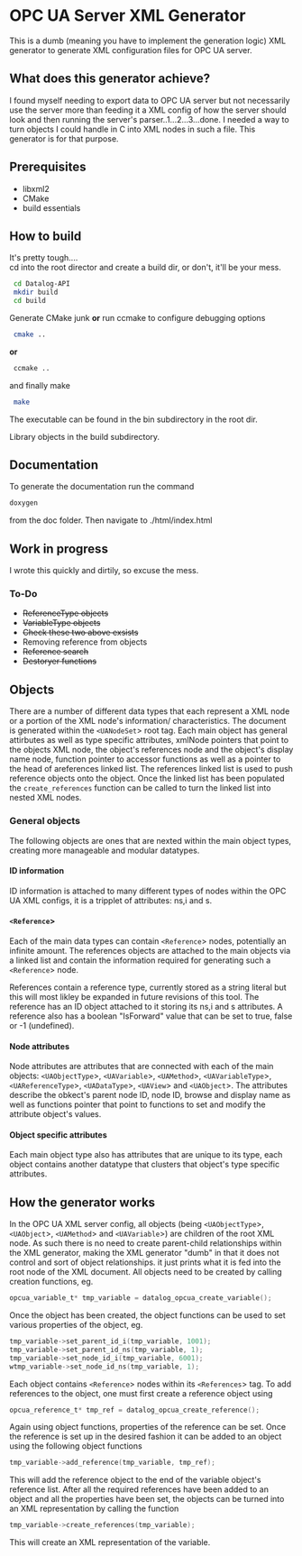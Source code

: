# OPC UA Server XML Generator
This is a dumb (meaning you have to implement the generation logic) XML generator to generate XML configuration files for OPC UA server.

## What does this generator achieve?
I found myself needing to export data to OPC UA server but not necessarily use the server more than feeding it a XML config of how the server should look and then running the server's parser..1...2...3...done. I needed a way to turn objects I could handle in C into XML nodes in such a file. This generator is for that purpose.

## Prerequisites
+ libxml2
+ CMake
+ build essentials

## How to build
It's pretty tough....  
cd into the root director and create a build dir, or don't, it'll be your mess.  

```bash
 cd Datalog-API
 mkdir build
 cd build
```
 Generate CMake junk __or__ run ccmake to configure debugging options
```bash
 cmake ..
```
__or__
```bash
 ccmake ..
```
and finally make
```bash
 make
```
The executable can be found in the bin subdirectory in the root dir.  

Library objects in the build subdirectory.

## Documentation

To generate the documentation run the command

```bash
doxygen
```
from the doc folder. Then navigate to ./html/index.html

## Work in progress

I wrote this quickly and dirtily, so excuse the mess.  

### To-Do  
+ ~~ReferenceType objects~~
+ ~~VariableType objects~~
+ ~~Check these two above exsists~~
+ Removing reference from objects
+ ~~Reference search~~
+ ~~Destoryer functions~~

## Objects

There are a number of different data types that each represent a XML node or a portion of the XML node's information/ characteristics. The document is generated within the `<UANodeSet`> root tag. Each main object has general attirbutes as well as type specific attributes, xmlNode pointers that point to the objects XML node, the object's references node and the object's display name node, function pointer to accessor functions as well as a pointer to the head of areferences  linked list. The references linked list is used to push reference objects onto the object. Once the linked list has been populated the ```create_references``` function can be called to turn the linked list into nested XML nodes.

### General objects

The following objects are ones that are nexted within the main object types, creating more manageable and modular datatypes.

#### ID information

ID information is attached to many different types of nodes within the OPC UA XML configs, it is a tripplet of attributes: ns,i and s.

#### `<Reference`>

Each of the main data types can contain `<Reference`> nodes, potentially an infinite amount. The references objects are attached to the main objects via a linked list and contain the information required for generating such a `<Reference`> node.

References contain a reference type, currently stored as a string literal but this will most likley be expanded in future revisions of this tool. The reference has an ID object attached to it storing its ns,i and s attributes. A reference also has a boolean "IsForward" value that can be set to true, false or -1 (undefined).

#### Node attributes

Node attributes are attributes that are connected with each of the main objects: `<UAObjectType`>, `<UAVariable`>, `<UAMethod`>, `<UAVariableType`>, `<UAReferenceType`>, `<UADataType`>, `<UAView`> and `<UAObject`>. The attributes describe the obkect's parent node ID, node ID, browse and display name as well as functions pointer that point to functions to set and modify the attribute object's values.

#### Object specific attributes

Each main object type also has attributes that are unique to its type, each object contains another datatype that clusters that object's type specific attributes.

## How the generator works

In the OPC UA XML server config, all objects (being `<UAObjectType`>, `<UAObject`>, `<UAMethod`> and `<UAVariable`>) are children of the root XML node. As such there is no need to create parent-child relationships within the XML generator, making the XML generator "dumb" in that it does not control and sort of object relationships. it just prints what it is fed into the root node of the XML document. All objects need to be created by calling creation functions, eg.
```c
opcua_variable_t* tmp_variable = datalog_opcua_create_variable();
```
Once the object has been created, the object functions can be used to set various properties of the object, eg.
```c
tmp_variable->set_parent_id_i(tmp_variable, 1001);
tmp_variable->set_parent_id_ns(tmp_variable, 1);
tmp_variable->set_node_id_i(tmp_variable, 6001);
wtmp_variable->set_node_id_ns(tmp_variable, 1);
```
Each object contains `<Reference`> nodes within its `<References`> tag. To add references to the object, one must first create a reference object using
```c
opcua_reference_t* tmp_ref = datalog_opcua_create_reference();
```
Again using object functions, properties of the reference can be set. Once the reference is set up in the desired fashion it can be added to an object using the following object functions
```c
tmp_variable->add_reference(tmp_variable, tmp_ref);
```
This will add the reference object to the end of the variable object's reference list. After all the required references have been added to an object and all the properties have been set, the objects can be turned into an XML representation by calling the function
```c
tmp_variable->create_references(tmp_variable);
```
This will create an XML representation of the variable.
